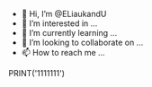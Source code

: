 - 👋 Hi, I’m @ELiaukandU
- 👀 I’m interested in ...
- 🌱 I’m currently learning ...
- 💞️ I’m looking to collaborate on ...
- 📫 How to reach me ...

<!---
ELiaukandU/ELiaukandU is a ✨ special ✨ repository because its `README.md` (this file) appears on your GitHub profile.
You can click the Preview link to take a look at your changes.
--->PRINT('1111111')

